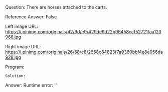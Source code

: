 Question: There are horses attached to the carts.

Reference Answer: False

Left image URL: https://i.pinimg.com/originals/42/9d/e9/429de9d22b96458ccf52721faa123966.jpg

Right image URL: https://i.pinimg.com/originals/26/58/c8/2658c84823f7a9360bbf4e8e056da928.jpg

Program:

```
Solution:
```
Answer: Runtime error: ''

